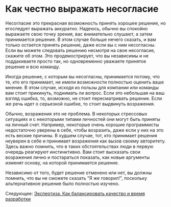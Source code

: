 # Как честно выражать несогласие
[//]: # (Version:1.0.0)
Несогласие это прекрасная возможность принять хорошее решение, но егоследует выражать аккуратно. Надеюсь, обычно вы спокойно выражаете свою точку зрения, вас внимательно слушают, а затем принимается решение. В этом случае больше нечего сказать, и вам только остается принять решение, даже если вы с ним несогласны. Если вы можете следовать решению несмотря на свое несогласие, скажите об этом. Это продемострирует, что вы независимы и не поддакиваете просто так, но одновременно уважаете принятое решение и всю команду.

Иногда решение, с которым вы несогласны, принимается потому, что те, кто его принимает, не имели возможности полностью оценить ваше мнение. В этом случае, исходя из пользы для компании или команды вам стоит прикинуть, поднимать ли вопрос. Если это небольшая на ваш взгляд ошибка, то, возможно, не стоит пересматривать решение. Если же речь идет о серьезной ошибке, то стоит выдвинуть возражения.

Обычно, возражения это не проблема. В некоторых стрессовых ситуациях и с некоторыми типами личностей они могут быть приняты на личный счет. Например, некоторые очень хорошие программисты недостаточно уверены в себе, чтобы возразить, даже если у них на это есть веские причины. В худшем случае, тот, кто принимает решения неуверен в себе и принимает возражения как вызов своему авторитету. Здесь важно помнить, что в таких обстоятельствах люди в первую очередь реагируют инстинктивно. Вам стоит высказать свои возражения лично и постараться показать, как новые аргументы изменят основу, на которой принимается решение.

Независимо от того, будет решение отменено или нет, вы должны помнить, что вы не сможете сказать "Я же говорил!", поскольку альтернативное решение было полностью изучено.

Следующее: [Экспертиза. Как балансировать качество и время разработки](../Judgment/01-How-to-Tradeoff-Quality-Against-Development-Time.md)
